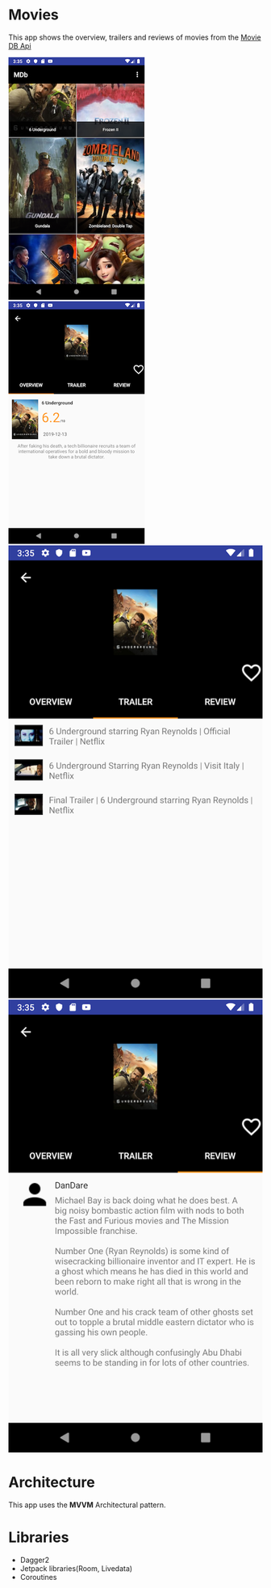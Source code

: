 # Movies
This app shows the overview, trailers and reviews of movies from the [Movie DB Api](http://themoviedb.org/)

![Home](home.png)
![Overview](overview.png)
![Trailers](trailers.png)
![Review](review.png)


# Architecture

This app uses the **MVVM** Architectural pattern.

# Libraries 

- Dagger2
- Jetpack libraries(Room, Livedata)
- Coroutines

